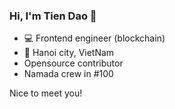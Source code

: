
### Hi, I'm Tien Dao 👋

- 💻 Frontend engineer (blockchain) 
- 🏡 Hanoi city, VietNam
- Opensource contributor
- Namada crew in #100

Nice to meet you!
